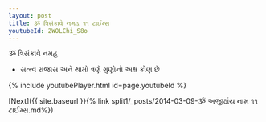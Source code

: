 ```yaml
---
layout: post
title: ૐ ત્રિસંકાવે નમહ ૧૧ ટાઈમ્સ
youtubeId: 2WOLChi_S8o
---
```

 
 
 ૐ ત્રિસંકાવે નમહ  
 
 -  સત્ત્વ રાજાસ અને થામો ત્રણે ગુણોનો અક્ષ કોણ છે 
 
  
 
  
 
 
 
 
 
 


{% include youtubePlayer.html id=page.youtubeId %}
 
[Next]({{ site.baseurl }}{% link  split1/_posts/2014-03-09-ૐ અજીઠાંય નામ  ૧૧ ટાઈમ્સ.md%})
 
